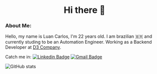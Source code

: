 <h1 align="center">Hi there 👋</h1>

### About Me: 
Hello, my name is Luan Carlos, I'm 22 years old.
I am brazilian 🇧🇷 and currently studing to be an Automation Engineer.
Working as a Backend Developer at [D3 Company](https://github.com/d3estudio).

Catch me in: [![Linkedin Badge](https://img.shields.io/badge/LinkedIn-0077B5?style=for-the-badge&logo=linkedin&logoColor=white)](https://www.linkedin.com/in/luan-carlos-gs/) [![Gmail Badge](https://img.shields.io/badge/Gmail-D14836?style=for-the-badge&logo=gmail&logoColor=white)](mailto:luan.carlos.3174@gmail.com)

![GitHub stats](https://github-readme-stats.vercel.app/api/top-langs/?username=luancgs&theme=blue-green&show_icons=true)  

<!--
**luancgs/luancgs** is a ✨ _special_ ✨ repository because its `README.md` (this file) appears on your GitHub profile.

Here are some ideas to get you started:

- 🔭 I’m currently working on ...
- 🌱 I’m currently learning ...
- 👯 I’m looking to collaborate on ...
- 🤔 I’m looking for help with ...
- 💬 Ask me about ...
- 📫 How to reach me: ...
- 😄 Pronouns: ...
- ⚡ Fun fact: ...
-->
